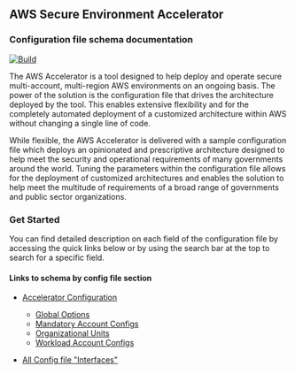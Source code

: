 ## AWS Secure Environment Accelerator
### Configuration file schema documentation
[![Build](https://github.com/aws-samples/aws-secure-environment-accelerator/actions/workflows/build.yml/badge.svg)](https://github.com/aws-samples/aws-secure-environment-accelerator/actions/workflows/build.yml) 

The AWS Accelerator is a tool designed to help deploy and operate secure multi-account, multi-region AWS environments on an ongoing basis. The power of the solution is the configuration file that drives the architecture deployed by the tool. This enables extensive flexibility and for the completely automated deployment of a customized architecture within AWS without changing a single line of code.

While flexible, the AWS Accelerator is delivered with a sample configuration file which deploys an opinionated and prescriptive architecture designed to help meet the security and operational requirements of many governments around the world. Tuning the parameters within the configuration file allows for the deployment of customized architectures and enables the solution to help meet the multitude of requirements of a broad range of governments and public sector organizations.

### Get Started
You can find detailed description on each field of the configuration file by accessing the quick links below or by using the search bar at the top to search for a specific field.

#### Links to schema by config file section

- [Accelerator Configuration](./interfaces/AcceleratorConfiguration.html)
    - [Global Options](./interfaces/GlobalOptions.html)
    - [Mandatory Account Configs](./interfaces/SharedAccountConfig.html)
    - [Organizational Units](./interfaces/OrganizationalUnit.html)
    - [Workload Account Configs](./interfaces/SharedAccountConfig.html)

- [All Config file "Interfaces"](./Modules.html)
